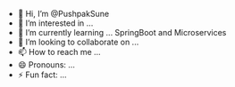 - 👋 Hi, I’m @PushpakSune
- 👀 I’m interested in ...
- 🌱 I’m currently learning ... SpringBoot and Microservices
- 💞️ I’m looking to collaborate on ...
- 📫 How to reach me ...
- 😄 Pronouns: ...
- ⚡ Fun fact: ...

<!---
PushpakSune/PushpakSune is a ✨ special ✨ repository because its `README.md` (this file) appears on your GitHub profile.
You can click the Preview link to take a look at your changes.
--->
